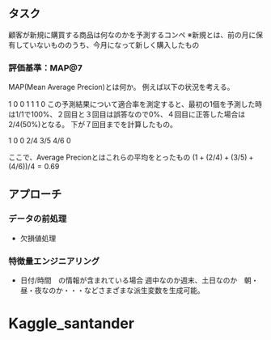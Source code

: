 ## タスク
顧客が新規に購買する商品は何なのかを予測するコンペ
※新規とは、前の月に保有していないもののうち、今月になって新しく購入したもの

### 評価基準：MAP@7
MAP(Mean Average Precion)とは何か。
例えば以下の状況を考える。

1 0 0 1 1 1 0 
この予測結果について適合率を測定すると、最初の1個を予測した時は1/1で100%、２回目と３回目は誤答なので0%、４回目に正答した場合は2/4(50%)となる。
下が７回目までを計算したもの。

1 0 0 2/4 3/5 4/6 0

ここで、Average Precionとはこれらの平均をとったもの
$(1+(2/4)+(3/5)+(4/6))/4 = 0.69$


## アプローチ
### データの前処理
+ 欠損値処理

### 特徴量エンジニアリング
+ 日付/時間　の情報が含まれている場合
週中なのか週末、土日なのか　朝・昼・夜なのか・・・などさまざまな派生変数を生成可能。

# Kaggle_santander
